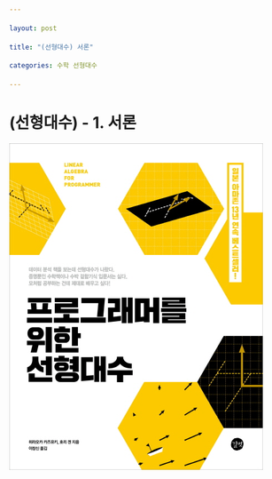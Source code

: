 ```yaml
---

layout: post

title: "(선형대수) 서론"

categories: 수학 선형대수

---
```


# (선형대수) - 1. 서론

![](../img/프로그래머를_위한_선형대수_사진.jpg)